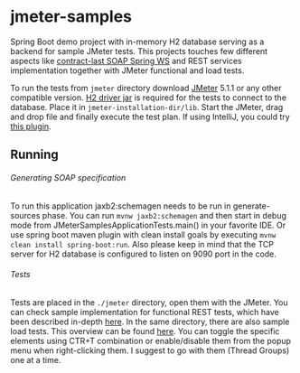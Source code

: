 # jmeter-samples

Spring Boot demo project with in-memory H2 database serving as a backend for sample JMeter tests. This projects
touches few different aspects like [contract-last SOAP Spring WS](https://418.netlify.com/posts/contract-last-spring-ws) 
and REST services implementation together with JMeter functional and load tests.

To run the tests from `jmeter` directory download [JMeter](https://jmeter.apache.org/download_jmeter.cgi) 5.1.1 or any other compatible version.
[H2 driver jar](https://mvnrepository.com/artifact/com.h2database/h2) is required for the tests to connect to the database. Place it in `jmeter-installation-dir/lib`.
Start the JMeter, drag and drop file and finally execute the test plan. If using IntelliJ, you could try [this plugin](https://plugins.jetbrains.com/plugin/7013-jmeter-plugin). 

## Running

###### Generating SOAP specification

To run this application jaxb2:schemagen needs to be run in generate-sources phase.
You can run `mvnw jaxb2:schemagen` and then start in debug mode from JMeterSamplesApplicationTests.main() in your favorite IDE.
Or use spring boot maven plugin with clean install goals by executing `mvnw clean install spring-boot:run`.
Also please keep in mind that the TCP server for H2 database is configured to listen on 9090 port in the code. 

###### Tests

Tests are placed in the `./jmeter` directory, open them with the JMeter. You can check sample implementation for functional REST tests, 
which have been described in-depth [here](https://418.netlify.com/posts/jmeter-rest-tests). In the same directory,
there are also sample load tests. This overview can be found [here](https://418.netlify.com/posts/load-testing-with-jmeter).
You can toggle the specific elements using CTR+T combination or enable/disable them from the popup menu when
right-clicking them. I suggest to go with them (Thread Groups) one at a time.